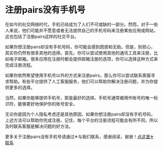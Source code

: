 # 注册pairs没有手机号

在如今的社交网络时代，手机已经成为了人们不可或缺的一部分。然而，对于一些人来说，他们可能并不愿意或者无法提供自己的手机号码来注册某些应用或网站，这也包括了注册pairs这样的社交平台。

如果你想注册pairs却没有手机号码，你可能会感到困惑和无助。但是，别担心，其实你仍然有很多其他的选择。首先，你可以尝试使用其他的通讯工具来注册，比如电子邮箱。很多应用在注册时都会提供邮箱注册的选项，你可以选择这种方式来完成注册流程。

如果你依然希望使用手机号以外的方式来注册pairs，那么你可以尝试联系客服寻求帮助。有些平台提供了人工客服服务，他们可以帮助你解决注册问题，并为你提供更多的选择。

当然，如果你能够提供手机号，那是最好的选择。手机号通常被用作账号的唯一标识符，能够更好地保护你的账号安全。

无论你是因为个人隐私考虑还是其他原因，如果你想注册pairs却没有手机号码，上述方法可以帮助你完成注册。记住，每个平台的注册流程可能会有所不同，所以及时联系客服是解决问题的好方法。

更多关于注册pairs没有手机号请通过✈与我们联系，感谢阅读，谢谢！[点这里✈联系](https://d.k02.cc)
